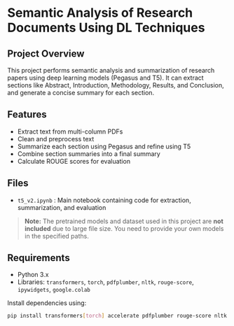 # Semantic Analysis of Research Documents Using DL Techniques

## Project Overview
This project performs semantic analysis and summarization of research papers using deep learning models (Pegasus and T5). It can extract sections like Abstract, Introduction, Methodology, Results, and Conclusion, and generate a concise summary for each section.

## Features
- Extract text from multi-column PDFs
- Clean and preprocess text
- Summarize each section using Pegasus and refine using T5
- Combine section summaries into a final summary
- Calculate ROUGE scores for evaluation

## Files
- `t5_v2.ipynb` : Main notebook containing code for extraction, summarization, and evaluation  

> **Note:** The pretrained models and dataset used in this project are **not included** due to large file size. You need to provide your own models in the specified paths.

## Requirements
- Python 3.x
- Libraries: `transformers`, `torch`, `pdfplumber`, `nltk`, `rouge-score`, `ipywidgets`, `google.colab`

Install dependencies using:
```bash
pip install transformers[torch] accelerate pdfplumber rouge-score nltk ipywidgets

